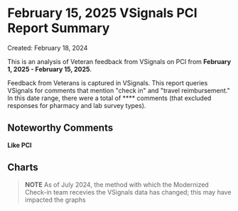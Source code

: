 # February 15, 2025 VSignals PCI Report Summary

Created: February 18, 2024

This is an analysis of Veteran feedback from VSignals on PCI from **February 1, 2025 - February 15, 2025**. 

Feedback from Veterans is captured in VSignals. This report queries VSignals for comments that mention "check in" and "travel reimbursement." In this date range, there were a total of **** comments (that excluded responses for pharmacy and lab survey types). 

## Noteworthy Comments

**Like PCI**



## Charts

> **NOTE** As of July 2024, the method with which the Modernized Check-in team recevies the VSignals data has changed; this may have impacted the graphs



